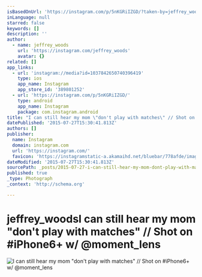 ```yaml
---
isBasedOnUrl: 'https://instagram.com/p/5nKGRiIZGD/?taken-by=jeffrey_woods'
inLanguage: null
starred: false
keywords: []
description: ''
author:
  - name: jeffrey_woods
    url: 'https://instagram.com/jeffrey_woods'
    avatar: {}
related: []
app_links:
  - url: 'instagram://media?id=1037842650740396419'
    type: ios
    app_name: Instagram
    app_store_id: '389801252'
  - url: 'https://instagram.com/p/5nKGRiIZGD/'
    type: android
    app_name: Instagram
    package: com.instagram.android
title: "I can still hear my mom \"don't play with matches\" // Shot on #iPhone6+ w/ @moment_lens"
datePublished: '2015-07-27T15:30:41.813Z'
authors: []
publisher:
  name: Instagram
  domain: instagram.com
  url: 'https://instagram.com/'
  favicon: 'https://instagramstatic-a.akamaihd.net/bluebar/778afde/images/ico/favicon.ico'
dateModified: '2015-07-27T15:30:41.813Z'
sourcePath: _posts/2015-07-27-i-can-still-hear-my-mom-dont-play-with-matches-shot-on.md
published: true
_type: Photograph
_context: 'http://schema.org'

---
```

# jeffrey\_woodsI can still hear my mom "don't play with matches" // Shot on \#iPhone6+ w/ @moment\_lens
![I can still hear my mom "don't play with matches" &sol;&sol; Shot on &num;iPhone6&plus; w&sol; &commat;moment&lowbar;lens](https://igcdn-photos-h-a.akamaihd.net/hphotos-ak-xfa1/t51.2885-15/11355815_883026405097751_635813690_n.jpg)